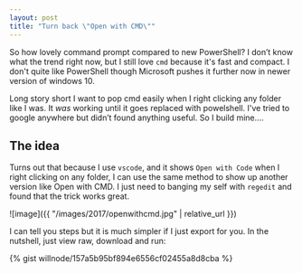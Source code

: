 ```yaml
---
layout: post
title: "Turn back \"Open with CMD\""
---
```


So how lovely command prompt compared to new PowerShell? I don’t know what the trend right now, but I still love `cmd` because it's fast and compact. I don't quite like PowerShell though Microsoft pushes it further now in newer version of windows 10.

Long story short I want to pop cmd easily when I right clicking any folder like I was. It *was* working until it goes replaced with powelshell. I've tried to google anywhere but didn’t found anything useful. So I build mine….

## The idea

Turns out that because I use `vscode`, and it shows `Open with Code` when I right clicking on any folder, I can use the same method to show up another version like  Open with CMD. I just need to banging my self with `regedit` and found that the trick works great.

![image]({{ "/images/2017/openwithcmd.jpg" | relative_url }})

I can tell you steps but it is much simpler if I just export for you. In the nutshell, just view raw, download and run:

{% gist willnode/157a5b95bf894e6556cf02455a8d8cba %}